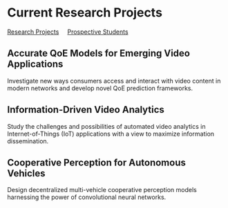 # Current Research Projects 

[Research Projects](./README.md) &nbsp;&nbsp;&nbsp; [Prospective Students](./student-research.md)

## Accurate QoE Models for Emerging Video Applications
Investigate new ways consumers access and interact with video content in modern networks and develop novel QoE prediction frameworks.

## Information-Driven Video Analytics
Study the challenges and possibilities of automated video analytics in Internet-of-Things (IoT) applications with a view to maximize information dissemination.

## Cooperative Perception for Autonomous Vehicles 
Design decentralized multi-vehicle cooperative perception models harnessing the power of convolutional neural networks.
